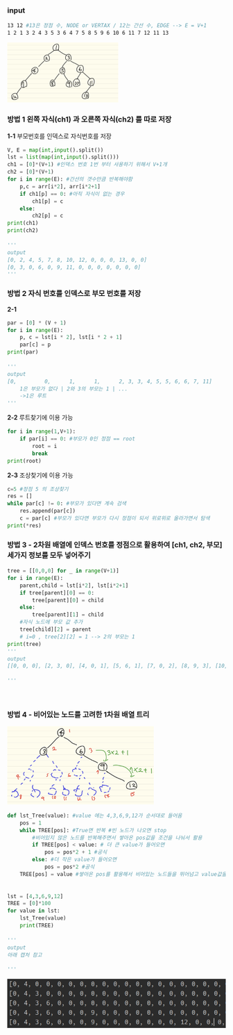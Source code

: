 ### input

```bash
13 12 #13은 정점 수, NODE or VERTAX / 12는 간선 수, EDGE --> E = V+1
1 2 1 3 2 4 3 5 3 6 4 7 5 8 5 9 6 10 6 11 7 12 11 13
```

<img src="트리_input.assets/image-20220316223314714.png" alt="image-20220316223314714" style="zoom: 25%;" />

### 방법 1 왼쪽 자식(ch1) 과 오른쪽 자식(ch2) 를 따로 저장

**1-1** 부모번호를 인덱스로 자식번호를 저장

```python
V, E = map(int,input().split())
lst = list(map(int,input().split()))
ch1 = [0]*(V+1) #인덱스 번호 1번 부터 사용하기 위해서 V+1개
ch2 = [0]*(V+1)
for i in range(E): #간선의 갯수만큼 반복해야함
    p,c = arr[i*2], arr[i*2+1]
    if ch1[p] == 0: #아직 자식이 없는 경우
        ch1[p] = c
    else:
        ch2[p] = c
print(ch1)
print(ch2) 
        
'''
output
[0, 2, 4, 5, 7, 8, 10, 12, 0, 0, 0, 13, 0, 0]
[0, 3, 0, 6, 0, 9, 11, 0, 0, 0, 0, 0, 0, 0]
'''
```





### 방법 2 자식 번호를 인덱스로 부모 번호를 저장

**2-1**

```python
par = [0] * (V + 1)
for i in range(E):
    p, c = lst[i * 2], lst[i * 2 + 1]
    par[c] = p
print(par)

'''
output
[0, 		0, 		1, 		1, 		2, 3, 3, 4, 5, 5, 6, 6, 7, 11]
	1은 부모가 없다 |	2와 3의 부모는 1 | ...
	->1은 루트	
'''
```

**2-2** 루트찾기에 이용 가능

```python
for i in range(1,V+1):
    if par[i] == 0: #부모가 0인 정점 == root
        root = i
        break
print(root)
```

**2-3** 조상찾기에 이용 가능

```python
c=5 #정점 5 의 조상찾기
res = []
while par[c] != 0: #부모가 있다면 계속 검색
    res.append(par[c])
    c = par[c] #부모가 있다면 부모가 다시 정점이 되서 위로위로 올라가면서 탐색
print(*res)
```



### 방법 3 - 2차원 배열에 인덱스 번호를 정점으로 활용하여 [ch1, ch2, 부모] 세가지 정보를 모두 넣어주기

```python
tree = [[0,0,0] for _ in range(V+1)]
for i in range(E):
    parent,child = lst[i*2], lst[i*2+1]
    if tree[parent][0] == 0:
    	tree[parent][0] = child
    else:
        tree[parent][1] = child
    #자식 노드에 부모 값 추가
    tree[child][2] = parent 
    # i=0 , tree[2][2] = 1 --> 2의 부모는 1 
print(tree)
'''
output
[[0, 0, 0], [2, 3, 0], [4, 0, 1], [5, 6, 1], [7, 0, 2], [8, 9, 3], [10, 11, 3], [12, 0, 4], [0, 0, 5], [0, 0, 5], [0, 0, 6], [13, 0, 6], [0, 0, 7], [0, 0, 11]]

'''
        
   
```





### 방법 4 - 비어있는 노드를 고려한 1차원 배열 트리

<img src="트리_input.assets/image-20220317000233324.png" alt="image-20220317000233324" style="zoom: 33%;" />

```python
def lst_Tree(value): #value 에는 4,3,6,9,12가 순서대로 들어옴
    pos = 1
    while TREE[pos]: #True면 반복 #빈 노드가 나오면 stop
        #비어있지 않은 노드를 반복해주면서 쌓아온 pos값을 조건을 나눠서 활용
        if TREE[pos] < value: # 더 큰 value가 들어오면
            pos = pos*2 + 1 #공식
        else: #더 작은 value가 들어오면
            pos = pos*2 #공식
    TREE[pos] = value #쌓아온 pos를 활용해서 비어있는 노드들을 뛰어넘고 value값을 입력 가능


lst = [4,3,6,9,12]
TREE = [0]*100
for value in lst:
    lst_Tree(value)
    print(TREE)

'''
output
아래 캡처 참고

'''
```

![image-20220317000603379](트리_input.assets/image-20220317000603379.png)